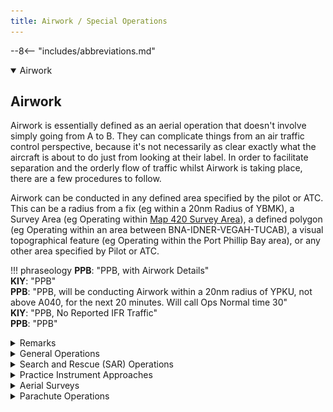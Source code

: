 ```yaml
---
title: Airwork / Special Operations
---
```


--8<-- "includes/abbreviations.md"

<details open markdown="1">
<summary>Airwork</summary>

## Airwork
Airwork is essentially defined as an aerial operation that doesn't involve simply going from A to B. They can complicate things from an air traffic control perspective, because it's not necessarily as clear exactly what the aircraft is about to do just from looking at their label. In order to facilitate separation and the orderly flow of traffic whilst Airwork is taking place, there are a few procedures to follow.

Airwork can be conducted in any defined area specified by the pilot or ATC. This can be a radius from a fix (eg within a 20nm Radius of YBMK), a Survey Area (eg Operating within [Map 420 Survey Area](#survey-map-example)), a defined polygon (eg Operating within an area between BNA-IDNER-VEGAH-TUCAB), a visual topographical feature (eg Operating within the Port Phillip Bay area), or any other area specified by Pilot or ATC.

!!! phraseology
    **PPB**: "PPB, with Airwork Details"  
    **KIY**: "PPB"  
    **PPB**: "PPB, will be conducting Airwork within a 20nm radius of YPKU, not above A040, for the next 20 minutes. Will call Ops Normal time 30"  
    **KIY**: "PPB, No Reported IFR Traffic"  
    **PPB**: "PPB"

</details>

<details markdown="1">
<summary>Remarks</summary>

### Remarks
An aircraft's Flight Plan Remarks can be the first sign that airwork will be occurring. It can help you as a controller start your planning nice and early, and stay ahead of the game. If the pilot has left detailed remarks, it also means you can spend less time on the frequency asking them what they're doing.
#### STS/ (Status) field
(Aircraft that has declared a Mayday)  
(Aircraft that has declared a Pan Pan)  
`STS/MEDEVAC` - Aircraft engaged in life critical transportation of severely ill patients  
`STS/FFR` - Aircraft engaged in Fire or Flood Relief operations  
`STS/SAR` - Aircraft engaged in Search and Rescue Operations  
`STS/HEAD STATE` - Aircraft carrying the Prime Minister  
`STS/STATE` - Aircraft part of the defence force, military, or customs.  
`STS/HOSP` - Aircraft engaged in non-life-critical transportation of medical operations, personnel, or ill patients.

##### VATSIM Code of Conduct
[Section B6](https://vatsim.net/docs/policy/code-of-conduct){target=new}:  
*"No flight may declare itself to have priority over another. Pilots are permitted to declare in-flight emergencies only when under air traffic control. If, for any reason, air traffic control requests the pilot to terminate the emergency, then the pilot must do so IMMEDIATELY or disconnect from the network. Pilots are not permitted to simulate any unlawful act including, but not limited to, declaring a hijack by any method, including entering a transponder code of 7500."*

Persuant to the above, you are permitted to simulate the higher priority operations above, such as emergency aircraft and MEDEVAC operations, by giving track shortening and conducting coordination as required, as long as it does not impose a delay on any other aircraft (other than normal delays associated with sequencing, weather, etc).
#### Examples
`DLE/ESDAN0010 AV0020 MB0030 RMK/ESDAN26ILS AV36VOR MB4000NDB`  
A pilot intending to do the ILS Runway 26 at YMEN, followed by the VOR Runway 36 at YMAV, then the 4000ft NDB-A at YMMB.

`STS/SAR DLE/2352S13601E0130 RMK/SAR OPERATIONS WI 10NM OF 2352S13601E`  
A pilot intending to conduct Search and Rescue operations within a 10nm radius centred on 10° 52' S 136° 01' E.

`RMK/PJE OPS ROCKINGHAM`  
A pilot intending to conduct Parachute Operations overhead Rockingham

`RMK/SVY OPS WI MAP 420`  
A pilot intending to conduct Aerial Survey Operations as per Map 420

</details>

<details markdown="1">
<summary>General Operations</summary>

### General Operations

#### Ops Normal time
If an aircraft is to be conducting airwork that does not require them to talk to ATC for an extended period (30 mins or more), an "Ops Normal" time should be agreed upon. This is a time that the aircraft confirms they will "check-in" with ATC by, to confirm that they're still alive essentially. If the pilot does not volnteer an Ops Normal time, provide them with one that is on an even hour or half hour, anywhere from 30 mins to 60 mins from the current time.

!!! phraseology
    Time is 0648Z  
    **OBF**: "OBF will be conducting Airwork within a 20nm radius of YBLT Not above A050 for the next 60 minutes"  
    **MUN**: "OBF, No Reported IFR Traffic, Call Ops Normal time 30."  
    **OBF**: "Ops Normal time 30, OBF"

You can then set the timer on the aircraft, by right clicking on the ACID in the Label, and entering the agreed upon time.

#### Checklist
Not often that a "Checklist" is required in an ATC environment, but when Airwork is involved, it can assist greatly. The items are as follows:

- **Preactive**

    This is your first opportunity to become aware of the airwork occuring. You may see a flightplan in the Preactive Window that states their intentions in the remarks, and this is a good time to start planning on how to manage the airwork, and checking up on your SOPs references (hopefully that's why you're here!)

- **Initial Call**

    In the absence of a flightplan, or not seeing a Preactive Strip, this may also be your first opportunity to become aware of the airwork occurring. Ascertain the pilot's exact intentions, requirements, area of operations, and any other relevant info as soon as possible

- **Assessment**

    Assess for Airspace, Traffic, Separation, and Coordination

- **Situational Awareness Tools**

    Consider using Text-on-Screen, Activation of Danger Areas, Label Data, Off Track Deviations, Block Levels, etc, to enhance your situational awareness as to the aircraft's intentions

- **Coordination**

    Coordinate to all affected adjacent units as required. Ascertain who is responsible for separation, who will take the aircraft on frequency, any any other info pertinent to the operation.

- **Clearance**

    Pass the aircraft their airways clearance if operating in controlled airspace

- **Ops Normal time**

    Confirm an ops normal time if required

</details>

<details markdown="1">
<summary>Search and Rescue (SAR) Operations</summary>

### Search and Rescue (SAR) Operations
SAR Operations are conducted more or less as a standard airwork procedure. Handle the aircraft as any other normal aircraft transiting your airspace, with the airwork procedures shown above.

SAR Operations are most commonly flown in a circular area (eg Radius from a Fix, or Radius from a Lat/Long), or a Straight line pattern (eg, back and forth on a line between 2 Fixes, or 2 Lat/Longs).

!!! phraseology
    **DDU**: "DDU, Requesting Traffic for Search and Rescue operations for the next 90 minutes, within a 10nm Radius of 23 52 South, 136 01 East, Not above A060"  
    **ASP**: "DDU, No Reported IFR Traffic. Call Ops Normal time on the hour"  
    **DDU**: "Ops Normal on the hour, DDU"  

</details>

<details markdown="1">
<summary>Practice Instrument Approaches</summary>

### Practice Instrument Approaches
A Practice Instrument Approach is simply an aircraft conducting an Instrument Approach with no intention of a full-stop landing. This is pretty straight-forward outside controlled airspace, as the pilot will often just request a traffic statement for a given radius from a fix. In controlled airspace, however, there can be quite a few things to consider.

!!! note
    VFR aircraft are still allowed to do Instrument Approaches

#### Initial Call
!!! phraseology
    **YNJ**: "Adelaide Approach, YNJ, Requesting Practice YPPF VOR-A Approach"  
    **AAE**: "YNJ, Adelaide Approach, Standby"  

#### Assessment
First thing to do, is to bring up the approach chart from the [Airservices Australia DAPs](http://www.airservicesaustralia.com/aip/current/dap/AeroProcChartsTOC.htm){target=new}

Then we continue our assessment. Assess for:

- **Airspace** (What classes of Airspace will the aircraft be operating in? Will the aircraft require a clearance?)  
- **Traffic/Separation**  
- **Coordination** (What adjacent units will be affected?)
- **Approach specifics** (Will a Sector Entry be required? Will a Hold be Required? Will the Published Missed Approach be suitable?)

!!! tip
    Sometimes, Practice Instrument Approaches in the vicinity of busy Class C Aerodromes such as YMML, YSSY, YBBN, etc, will cause too much of a traffic headache to be viable. Practice Instrument Approaches are a low priority item, and can be denied if the traffic situation impedes it

#### Sector Entries and Holds
<figure markdown>
![Sector Entry Diagram](img/sectorentry.png){ width="500" }
  <figcaption>Sector Entry Diagram</figcaption>
</figure>

A Sector Entry is a procedure pilots use to commence an approach. The type of turn made prior to the commencement of the approach differs based on which direction the aircraft is joing from. That is all we really need to know as a controller. No need to overcomplicate things as a controller, simply ask the following:

!!! phraseology
    **AAE**: "YNJ, Will you be requiring a Sector Entry or Hold for the Approach?"  
    **YNJ**: "Affirm will require a Sector Entry, but no hold, YNJ"  
    **AAE**: "YNJ"

#### Situational Awareness Tools
Label Data, Block Levels, and Text-on-Screen are all useful for Practice Instrument Approaches. Use Label Data to indicate the approach type (eg *"VORA"*), use Block Levels to indicate the cleared altitude in the Missed Approach (eg, Published Missed Approach for YPPF VOR-A, Block 000-030), use Text-on-Screen to indicate any non-standard instructions or other pertinent information (eg, a Heading issued for the Missed Approach, Approach type).

#### Coordination
Conduct Coordination to any affected adjacent units as required

!!! phraseology
    <span class="hotline">**AAE** -> **AAW**</span>: "via AD, YNJ, for a Practice VOR-A approach at YPPF, with your concurrence, I'll clear them for the approach, and will call you overhead AD. Your coord with AD ADC"  
    <span class="hotline">**AAW** -> **AAE**</span>: "YNJ calls me overhead AD with approach clearance, concurred. My onwards with AD ADC"

!!! phraseology
    <span class="hotline">**AAW** -> **AD ADC**</span>: "Cancel Auto Release temporarily, I've got an aircraft doing the VOR-A for YPPF"  
    <span class="hotline">**AD ADC** -> **AAW**</span>: "Copied, Auto Release cancelled"

#### Clearance (if required)
!!! phraseology
    **AAE**: "YNJ, Cleared VOR-A Approach, make Sector Entry. At the minima, Fly Published Missed Approach"  
    **YNJ**: "Cleared VOR-A Approach, make Sector Entry. At the minima, Fly Published Missed Approach, YNJ"

</details>

<details markdown="1">
<summary>Aerial Surveys</summary>

### Aerial Surveys
<figure markdown>
![Aerial Survey Example](img/survey_ops_example.png){ width="800" }
  <figcaption>Aerial Survey Example</figcaption>
</figure>

Aerial Survey Work involves flying in a pattern similar to that shown above. Pilots will often request oddly specific altitudes (eg F143) whilst doing these operations. A lot of information is required to have the required situational awareness to facilitate aerial survey work, and it is important to cooperate with the pilot on this. The best thing the pilot can give you, is a survey map showing their area of operations, which may look something like this:

#### Survey Map Example
<figure markdown>
![Aerial Survey Map Example](img/svymap.png){ width="800" }
  <figcaption>Aerial Survey Map Example</figcaption>
</figure>

The numbers signify "Runs" that the survey aircraft can be cleared for. It is important to note, that the pilot may require to do these runs in a particular order and direction, and at a particular altitude. They also may have some flexibility. Ask the pilot questions if you need more information about how much freedom you have to move them where you want for separation purposes

#### Initial Call
!!! phraseology
    **MZI**: "Melbourne Centre, MZI, Conquest, POB 1, IFR, Taxis Runway 36 at YMNG for Survey Operations"  
    **ELW**: "MZI, Melbourne Centre, Squawk 3601, No Reported IFR Traffic"  
    **MZI**: "Squawk 3601, MZI"

#### Assessment
Assess for:

- **Airspace** (What classes of Airspace will the aircraft be operating in? Will the aircraft require a clearance?)  
- **Traffic/Separation**  
- **Coordination** (What adjacent units will be affected?)

#### Situational Awareness Tools
Dropping Text-on-Screen of the letter "X" at the vertices of the rough area in which the aircraft will be operating is probably the best way to give yourself some situational awareness, however everything is personal preference. Remember that you are only needing to seperate from the survey aircraft, so it's ok if the locations are a little rough

#### Coordination
In this example, lets say the aircraft is intending to operate at F168. Boundary Coordination to ML TCU is not technically required, however, they have a voiceless coordination to you for aircraft assigned the DOSEL and NONIX SID, Climbing to F240. This would place YMML departures directly in conflict with the survey aircraft. A negotation should be made to assure separation between departures and the survey aircraft.

!!! phraseology
    <span class="hotline">**ELW** -> **MDN**</span>: "For Ident, MZI, conducting Survey work between DOSEL and BOGES at F168. All departures via NONIX and DOSEL to have restriction to reach F180 by 30 miles ML, or assigned level at or below F150, until advised"  
    <span class="hotline">**MDN** -> **ELW**</span>: "Copied all departures to be assigned restriction to reach F180 by 30 miles ML, or F150 or lower, reference MZI"

#### Clearance (if required)
Start by clearing the aircraft to where they need to go

!!! phraseology
    **ELW**: "MZI, Cleared directly to the start of Run 1, Climb to F168"  
    **MZI**: "Cleared directly to the start of Run 1, Climb to F168, MZI"

Then when ready, clear the aircraft for the survey work

!!! phraseology
    **ELW**: "MZI, Cleared for Runs 1 through 4, Report at the completion of each run"  
    **MZI**: "Cleared for Runs 1 through 4, Wilco, MZI"

!!! tip
    Continue to ask the pilot questions in order to know exactly what they are doing. For separation assurance with the departing YMML traffic, you could ask *"Confirm you will be able to remain outside 40 DME ML?"*. You could ask the pilot what kind of turn they will be making at the completion of each run. You could also instruct the pilot to maintain a heading on the completion of a run for separation purposes.

</details>

<details markdown="1">
<summary>Parachute Operations</summary>

### Parachute Operations
Pilots on the network may choose to simulate Parachute Operations (PJE).  
There are lots of different variables at play when considering how to handle parachuting operations, such as:

- Is the aircraft VFR or IFR?  
- Which class(es) of airspace is the aircraft operating in?  
- What height will the aircraft be dropping from?  
- How busy are you?  

#### Initial Call
The exact nature of Parachute Operations can vary significantly at different drop zones around the country, so it's very important to ascertain the pilot's exact intentions prior to them entering controlled airspace.

!!! phraseology
    **DJV**: "Sydney Departures, Caravan, DJV, Airborne YSHL for Parachute Operations overhead Flagstaff Point, Requesting F140"  
    **SDS**: "DJV, Sydney Departures, Standby"

#### Tag
The aircraft may or may not have filed a flightplan. Search in the Preactive window or Flight Plan Window for their callsign. If you find a flight plan, activate it, and pass the aircraft their squawk code.  
If there is no flight plan, simply create a Quicktag for the aircraft, and assign them the displayed code.

!!! phraseology
    **SDS**: "DJV, Sydney Departures, Squawk 3601"  
    **DJV**: "Squawk 3601, DJV"

#### Assessment
<figure markdown>
![YSHL Area](img/pjeshl.png){ width="800" }
  <figcaption>YSHL Area (Flagstaff Point position from on VTC)</figcaption>
</figure>

Assess for:

- **Airspace** (What classes of Airspace will the aircraft be operating in? Will the aircraft require a clearance?)  
- **Traffic/Separation**  
- **Coordination** (What adjacent units will be affected?)

In this case, the aircraft will be operating in Class G and Class C airspace, therefore will need a clearance. Boundary Coordination will need to be completed to **SAS**.

#### Situational Awareness Tools
Many drop zones around the country have associated Danger Areas, that can be seen on VTC, VNC, TAC or ERC-L Charts. For example, the D535 Danger Area as shown in the VTC Screenshot above. It is good practice to activate these Danger Areas via the **Restricted Areas** window in vatSys, for Situational Awareness purposes.

<figure markdown>
![Danger Area Activation](img/d535b.png){ width="700" }
</figure>

<figure markdown>
![Danger Area Activation](img/d535a.png){ width="700" }
</figure>

#### Coordination
Conduct Coordination to any affected adjacent units as required

!!! phraseology
    <span class="hotline">**SDS** -> **SAS**</span>: "For Ident, DJV, conducting Parachute Operations at Flagstaff Point, do you have any restrictions or requirements?"  
    <span class="hotline">**SAS** -> **SDS**</span>: "DJV, no restrictions, no requirements"

#### Clearance (if required)
Best practice is to clear the aircraft to operate within a reasonably sized radius area of the drop zone, 5nm for example. If the pilot has special requests to add to the clearance, it is their responsibility to communicate it to you. 

!!! phraseology
    **SDS**: "DJV, Cleared to operate within a 5nm radius of Flagstaff Point, Climb to F140. Report Ready for Drop and Descent"  
    **DJV**: "Cleared to operate within a 5nm radius of Flagstaff Point, Climb to F140, Wilco, DJV"

Ensure you maintain separation assurance with other aircraft in the area. There is nothing wrong with assigning an interim level, holding them at a particular level, or vectoring them away from their intended area of operation, in order to facilitate the movements of other traffic.

#### Broadcasts
Throughout the Parachute operations, you can expect the PJE aircraft to make multiple broadcasts on your frequency to traffic in the area. Unless the aircraft addresses you directly (eg *"Sydney Departures and traffic in the Wollongong area"*), there is no need to respond to these traffic broadcasts

!!! phraseology
    **DJV**: "Traffic in the Wollongong city area, DJV is a Caravan, 5 minutes to Parachute drop from flight levels overhead Flagstaff Point, expect 6 canopies, Traffic Wollongong city area"

#### Drop and Descent
!!! phraseology
    **DJV**: "DJV, Broadcasts complete, Request Drop and Descent"  

You are required to separate all aircraft from a **2nm Radius** of the Drop Zone (ie, the appropriate radar standard, 3nm for TCU, 5nm for Enroute, **Plus** 2nm Radius of the Drop Zone), once a drop clearance has been given. This is because you are no longer just separating from the aircraft, but the Parachutes themselves as well. Your responsibility for separating from the Parachutes terminates once the pilot reports the chutes are OCTA.

Once again, when giving drop and descent clearance, consider giving an interim level, or a heading, if required for separation.

!!! phraseology
    **SDS**: "DJV, Cleared to Drop and leave controlled airspace descending, not below the chutes, tracking DCT YSHL, No Reported IFR Traffic. Report chutes OCTA."  
    **DJV**: "Cleared to Drop and leave controlled airspace descending, not below the chutes, tracking DCT YSHL, Wilco, DJV."  

!!! note
    *"Not below the chutes"* is so that you can separate from the last level vacated by the aircraft. If you do not instruct the aircraft to descend not below the chutes, then you would need to separate all the way from the drop height (in this case, F140) until the chutes are reported as OCTA.

!!! phraseology
    **DJV**: "DJV, Chutes and aircraft OCTA."  
    **SDS**: "DJV, Identification terminated, Frequency change approved"  
    **DJV**: "DJV"

!!! note
    "Frequency change approved" is given in this instance, as DJV is now a VFR aircraft in Class G airspace. DO NOT approve a frequency change to any PJE aircraft in Class E airspace, or any IFR PJE aircraft.

#### IFR Operations
Most procedures are the same for IFR aircraft, just remember that the situation changes when Class E airspace is involved, as it is now Controlled, and you must separate other IFR aircraft from the PJE aircraft and the chutes inside Class E airspace. As a controller, remember that you need to hold SARWATCH over the IFR aircraft in all Classes of airspace, until they cancel their SARWATCH or downgrade VFR.

#### OCTA Operations
VFR PJE aircraft operating wholly within Class G or Class E airspace are still required to make broadcasts on frequency, and they are entitled to a traffic statement for Drop and Descent.

</details>